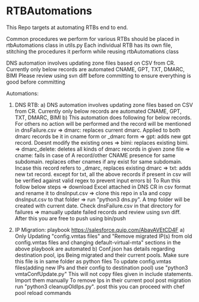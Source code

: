 # RTBAutomations

This Repo targets at automating RTBs end to end.

Common procedures we perform for various RTBs should be placed in rtbAutomations class in utils.py
Each individual RTB has its own file, stitching the procedures it perform while reusing rtbAutomations class

DNS automation involves updating zone files based on CSV from CR. Currently only below records are automated
CNAME, GPT, TXT, DMARC, BIMI
Please review using svn diff before committing to ensure everything is good before committing

Automations:
1) DNS RTB:
    a) DNS automation involves updating zone files based on CSV from CR. Currently only below records are automated
CNAME, GPT, TXT, DMARC, BIMI
    b) This automation does following for below records. For others no action will be performed and the record will be mentioned in dnsFailure.csv
        => dmarc: replaces current dmarc. Applied to both dmarc records be it in cname form or _dmarc form 
        => gpt: adds new gpt record. Doesnt modify the existing ones
        => bimi: replaces existing bimi.
        => dmarc_delete: deletes all kinds of dmarc records in given zone file
        => cname: fails in case of A record/other CNAME presence for same subdomain. replaces other cnames if any exist for same subdomain. Incase this record refers to _dmarc, replaces existing dmarc
        => txt: adds new txt record. 
        except for txt, all the above records if present in csv will be verified against valid regex to prevent input errors
    b) To Run this follow below steps
        => download Excel attached in DNS CR in csv format and rename it to dnsInput.csv
        => clone this repo in s1a and copy dnsInput.csv to that folder
        => run "python3 dns.py". A tmp folder will be created with current date. Check dnsFailure.csv in that directory for failures
        => manually update failed records and review using svn diff. After this you are free to push using bin/push

2) IP Migration: playbook https://salesforce.quip.com/AbavAVEtCD4F
   a) Only Updating "config.vmtas files" and "Remove migrated IP(s) from old config.vmtas files and changing default-virtual-mta" sections in the above playbook are automated
   b) Conf.json has details regarding destination pool, ips Being migrated and their current pools. Make sure this file is in same folder as python files
      To update config.vmtas files(adding new IPs and their config to destination pool) use "python3 vmtaConfUpdate.py" This will not copy files given in include statements. Import them manually
      To remove Ips in their current pool post migration run "python3 cleanupOldIps.py". post this you can proceed with chef pool reload commands
